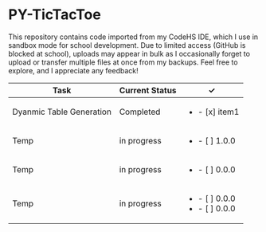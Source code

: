 # PY-TicTacToe
This repository contains code imported from my CodeHS IDE, which I use in sandbox mode for school development. Due to limited access (GitHub is blocked at school), uploads may appear in bulk as I occasionally forget to upload or transfer multiple files at once from my backups. Feel free to explore, and I appreciate any feedback!

| Task           | Current Status | ✓ | 
|----------------|----------------|-----------|
| Dyanmic Table Generation | Completed | <ul><li>- [x] item1</li></ul>
| Temp   | in progress | <ul><li>- [ ] 1.0.0</li></ul>
| Temp   | in progress | <ul><li>- [ ] 0.0.0</li></ul>
| Temp   | in progress | <ul><li>- [ ] 0.0.0</li><li>- [ ] 0.0.0</li></ul>
